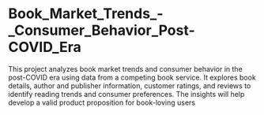 # Book_Market_Trends_-_Consumer_Behavior_Post-COVID_Era
This project analyzes book market trends and consumer behavior in the post-COVID era using data from a competing book service. It explores book details, author and publisher information, customer ratings, and reviews to identify reading trends and consumer preferences. The insights will help develop a valid product proposition for book-loving users
